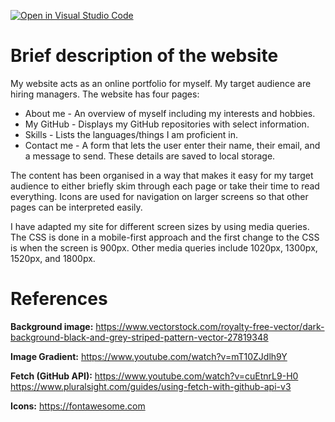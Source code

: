 [![Open in Visual Studio Code](https://classroom.github.com/assets/open-in-vscode-c66648af7eb3fe8bc4f294546bfd86ef473780cde1dea487d3c4ff354943c9ae.svg)](https://classroom.github.com/online_ide?assignment_repo_id=9913200&assignment_repo_type=AssignmentRepo)
# Brief description of the website

My website acts as an online portfolio for myself. My target audience are hiring managers. The website has four pages:
+ About me - An overview of myself including my interests and hobbies.
+ My GitHub - Displays my GitHub repositories with select information.
+ Skills - Lists the languages/things I am proficient in.
+ Contact me - A form that lets the user enter their name, their email, and a message to send. These details are saved to local storage.

The content has been organised in a way that makes it easy for my target audience to either briefly skim through each page or take their time to read everything. Icons are used for navigation on larger screens so that other pages can be interpreted easily.

I have adapted my site for different screen sizes by using media queries. The CSS is done in a mobile-first approach and the first change to the CSS is when the screen is 900px. Other media queries include 1020px, 1300px, 1520px, and 1800px.

# References
**Background image:** 
https://www.vectorstock.com/royalty-free-vector/dark-background-black-and-grey-striped-pattern-vector-27819348

**Image Gradient:**
https://www.youtube.com/watch?v=mT10ZJdlh9Y

**Fetch (GitHub API):**
https://www.youtube.com/watch?v=cuEtnrL9-H0
https://www.pluralsight.com/guides/using-fetch-with-github-api-v3

**Icons:**
https://fontawesome.com
